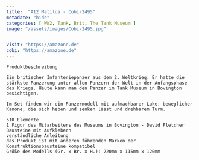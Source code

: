 ```yaml
---
title:  "A12 Matilda - Cobi-2495"
metadate: "hide"
categories: [ WW2, Tank, Brit, The Tank Museum ]
image: "/assets/images/Cobi-2495.jpg"


Visit: "https://amazone.de"
cobi: "https://amazone.de"
---
```

	Produktbeschreibung

	Ein britischer Infanteriepanzer aus dem 2. Weltkrieg. Er hatte die stärkste Panzerung unter allen Panzern der Welt in der Anfangsphase des Kriegs. Heute kann man den Panzer im Tank Museum in Bovington besichtigen.

	Im Set finden wir ein Panzermodell mit aufmachbarer Luke, beweglicher Kanone, die sich heben und senken lässt und drehbarem Turm.

    510 Elemente
    1 Figur des Mitarbeiters des Museums in Bovington - David Fletcher
    Bausteine mit Aufklebern
    verständliche Anleitung
    das Produkt ist mit anderen führenden Marken der Konstruktionsbausteine kompatibel
    Größe des Modells (Gr. x Br. x H.): 220mm x 115mm x 120mm

